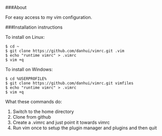 ###About

For easy access to my vim configuration.

###Installation instructions

To install on Linux:

    $ cd ~
    $ git clone https://github.com/danhui/vimrc.git .vim
    $ echo "runtime vimrc" > .vimrc
    $ vim +q


To install on Windows:

    $ cd %USERPROFILE%
    $ git clone https://github.com/danhui/vimrc.git vimfiles
    $ echo "runtime vimrc" > .vimrc
    $ vim +q

What these commands do:  
1. Switch to the home directory  
2. Clone from github  
3. Create a .vimrc and just point it towards vimrc  
4. Run vim once to setup the plugin manager and plugins and then quit  

